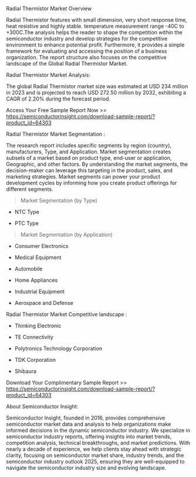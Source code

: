 Radial Thermistor Market Overview

Radial Thermistor features with small dimension, very short response time, heat resistive and highly stable. temperature measurement range -40C to +300C.The analysis helps the reader to shape the competition within the semiconductor industry and develop strategies for the competitive environment to enhance potential profit. Furthermore, it provides a simple framework for evaluating and accessing the position of a business organization. The report structure also focuses on the competitive landscape of the Global Radial Thermistor Market. 

Radial Thermistor Market Analysis:

The global Radial Thermistor market size was estimated at USD 234 million in 2023 and is projected to reach USD 272.50 million by 2032, exhibiting a CAGR of 2.20% during the forecast period.

Access Your Free Sample Report Now >> https://semiconductorinsight.com/download-sample-report/?product_id=64303

Radial Thermistor Market Segmentation :

The research report includes specific segments by region (country), manufacturers, Type, and Application. Market segmentation creates subsets of a market based on product type, end-user or application, Geographic, and other factors. By understanding the market segments, the decision-maker can leverage this targeting in the product, sales, and marketing strategies. Market segments can power your product development cycles by informing how you create product offerings for different segments.

>Market Segmentation (by Type)

-  NTC Type

-  PTC Type

>Market Segmentation (by Application)

-  Consumer Electronics

-  Medical Equipment

-  Automobile

-  Home Appliances

-  Industrial Equipment

-  Aerospace and Defense

Radial Thermistor Market Competitive landscape :

-  Thinking Electronic

-  TE Connectivity

-  Polytronics Technology Corporation

-  TDK Corporation

-  Shibaura

Download Your Complimentary Sample Report >> https://semiconductorinsight.com/download-sample-report/?product_id=64303

About Semiconductor Insight:

Semiconductor Insight, founded in 2016, provides comprehensive semiconductor market data and analysis to help organizations make informed decisions in the dynamic semiconductor industry. We specialize in semiconductor industry reports, offering insights into market trends, competition analysis, technical breakthroughs, and market predictions. With nearly a decade of experience, we help clients stay ahead with strategic clarity, focusing on semiconductor market share, industry trends, and the semiconductor industry outlook 2025, ensuring they are well-equipped to navigate the semiconductor industry size and evolving landscape. 



